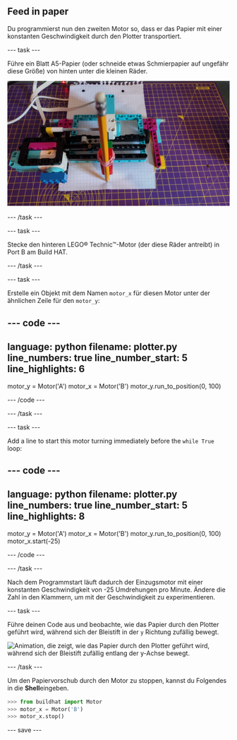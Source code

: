 ## Feed in paper

Du programmierst nun den zweiten Motor so, dass er das Papier mit einer konstanten Geschwindigkeit durch den Plotter transportiert.

--- task ---

Führe ein Blatt A5-Papier (oder schneide etwas Schmierpapier auf ungefähr diese Größe) von hinten unter die kleinen Räder.

![Papier wurde von der Rückseite des Plotters eingezogen, so dass die Bleistiftspitze auf der Vorderkante aufliegt.](images/paper_in.jpg)

--- /task ---

--- task ---

Stecke den hinteren LEGO® Technic™-Motor (der diese Räder antreibt) in Port B am Build HAT.

--- /task ---

--- task ---

Erstelle ein Objekt mit dem Namen `motor_x` für diesen Motor unter der ähnlichen Zeile für den `motor_y`:

--- code ---
---
language: python filename: plotter.py line_numbers: true line_number_start: 5
line_highlights: 6
---

motor_y = Motor('A') motor_x = Motor('B') motor_y.run_to_position(0, 100)

--- /code ---

--- /task ---

--- task ---

Add a line to start this motor turning immediately before the `while True` loop:

--- code ---
---
language: python filename: plotter.py line_numbers: true line_number_start: 5
line_highlights: 8
---

motor_y = Motor('A') motor_x = Motor('B') motor_y.run_to_position(0, 100) motor_x.start(-25)

--- /code ---

--- /task ---

Nach dem Programmstart läuft dadurch der Einzugsmotor mit einer konstanten Geschwindigkeit von -25 Umdrehungen pro Minute. Ändere die Zahl in den Klammern, um mit der Geschwindigkeit zu experimentieren.

--- task ---

Führe deinen Code aus und beobachte, wie das Papier durch den Plotter geführt wird, während sich der Bleistift in der `y` Richtung zufällig bewegt.

![Animation, die zeigt, wie das Papier durch den Plotter geführt wird, während sich der Bleistift zufällig entlang der y-Achse bewegt.](images/feeding_paper.gif)

--- /task ---

Um den Papiervorschub durch den Motor zu stoppen, kannst du Folgendes in die **Shell**eingeben.

```python
>>> from buildhat import Motor
>>> motor_x = Motor('B')
>>> motor_x.stop()
```

--- save ---


